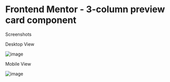 # Frontend Mentor - 3-column preview card component

Screenshots

Desktop View

![image](https://user-images.githubusercontent.com/72337379/121773040-5fe99100-cb8a-11eb-82f7-14d5924557fb.png)

Mobile View

![image](https://user-images.githubusercontent.com/72337379/121773070-8a3b4e80-cb8a-11eb-8de4-d9e44adc8b5d.png)
